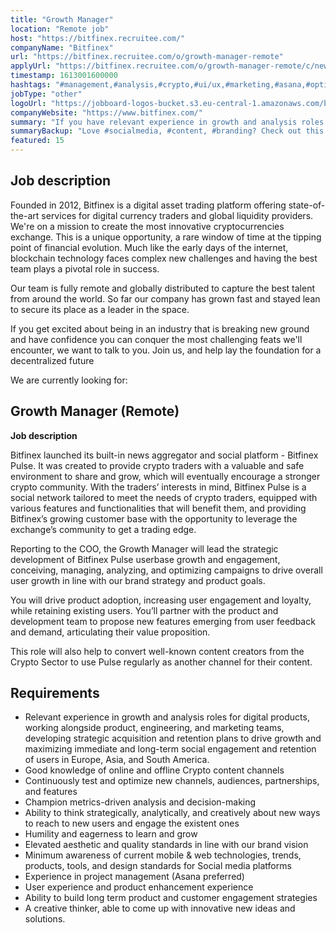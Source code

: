 ```yaml
---
title: "Growth Manager"
location: "Remote job"
host: "https://bitfinex.recruitee.com/"
companyName: "Bitfinex"
url: "https://bitfinex.recruitee.com/o/growth-manager-remote"
applyUrl: "https://bitfinex.recruitee.com/o/growth-manager-remote/c/new"
timestamp: 1613001600000
hashtags: "#management,#analysis,#crypto,#ui/ux,#marketing,#asana,#optimization,#windows,#socialmedia,#content,#branding"
jobType: "other"
logoUrl: "https://jobboard-logos-bucket.s3.eu-central-1.amazonaws.com/bitfinex"
companyWebsite: "https://www.bitfinex.com/"
summary: "If you have relevant experience in growth and analysis roles for digital products, working alongside product, engineering, and marketing teams, developing strategic acquisition and retention plans to drive growth and maximizing immediate and long, Bitfinex has a job opening for a Growth Manager"
summaryBackup: "Love #socialmedia, #content, #branding? Check out this job post!"
featured: 15
---
```


## Job description

Founded in 2012, Bitfinex is a digital asset trading platform offering state-of-the-art services for digital currency traders and global liquidity providers. We're on a mission to create the most innovative cryptocurrencies exchange. This is a unique opportunity, a rare window of time at the tipping point of financial evolution. Much like the early days of the internet, blockchain technology faces complex new challenges and having the best team plays a pivotal role in success.

Our team is fully remote and globally distributed to capture the best talent from around the world. So far our company has grown fast and stayed lean to secure its place as a leader in the space.

If you get excited about being in an industry that is breaking new ground and have confidence you can conquer the most challenging feats we'll encounter, we want to talk to you. Join us, and help lay the foundation for a decentralized future

We are currently looking for:

## Growth Manager (Remote)

**Job description**

Bitfinex launched its built-in news aggregator and social platform - Bitfinex Pulse. It was created to provide crypto traders with a valuable and safe environment to share and grow, which will eventually encourage a stronger crypto community. With the traders’ interests in mind, Bitfinex Pulse is a social network tailored to meet the needs of crypto traders, equipped with various features and functionalities that will benefit them, and providing Bitfinex’s growing customer base with the opportunity to leverage the exchange’s community to get a trading edge.

Reporting to the COO, the Growth Manager will lead the strategic development of Bitfinex Pulse userbase growth and engagement, conceiving, managing, analyzing, and optimizing campaigns to drive overall user growth in line with our brand strategy and product goals.

You will drive product adoption, increasing user engagement and loyalty, while retaining existing users. You’ll partner with the product and development team to propose new features emerging from user feedback and demand, articulating their value proposition.

This role will also help to convert well-known content creators from the Crypto Sector to use Pulse regularly as another channel for their content.

## Requirements

*   Relevant experience in growth and analysis roles for digital products, working alongside product, engineering, and marketing teams, developing strategic acquisition and retention plans to drive growth and maximizing immediate and long-term social engagement and retention of users in Europe, Asia, and South America.
*   Good knowledge of online and offline Crypto content channels
*   Continuously test and optimize new channels, audiences, partnerships, and features
*   Champion metrics-driven analysis and decision-making
*   Ability to think strategically, analytically, and creatively about new ways to reach to new users and engage the existent ones
*   Humility and eagerness to learn and grow
*   Elevated aesthetic and quality standards in line with our brand vision
*   Minimum awareness of current mobile & web technologies, trends, products, tools, and design standards for Social media platforms
*   Experience in project management (Asana preferred)
*   User experience and product enhancement experience
*   Ability to build long term product and customer engagement strategies
*   A creative thinker, able to come up with innovative new ideas and solutions.
